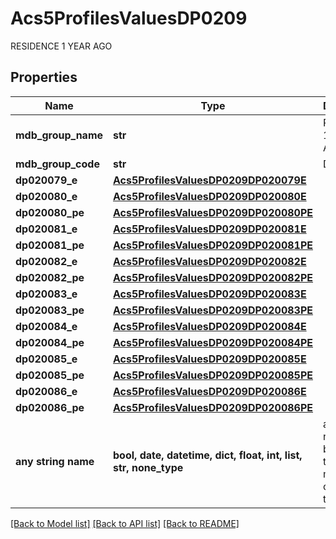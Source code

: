 # Acs5ProfilesValuesDP0209

RESIDENCE 1 YEAR AGO

## Properties
Name | Type | Description | Notes
------------ | ------------- | ------------- | -------------
**mdb_group_name** | **str** | RESIDENCE 1 YEAR AGO | 
**mdb_group_code** | **str** | DP0209 | 
**dp020079_e** | [**Acs5ProfilesValuesDP0209DP020079E**](Acs5ProfilesValuesDP0209DP020079E.md) |  | 
**dp020080_e** | [**Acs5ProfilesValuesDP0209DP020080E**](Acs5ProfilesValuesDP0209DP020080E.md) |  | 
**dp020080_pe** | [**Acs5ProfilesValuesDP0209DP020080PE**](Acs5ProfilesValuesDP0209DP020080PE.md) |  | 
**dp020081_e** | [**Acs5ProfilesValuesDP0209DP020081E**](Acs5ProfilesValuesDP0209DP020081E.md) |  | 
**dp020081_pe** | [**Acs5ProfilesValuesDP0209DP020081PE**](Acs5ProfilesValuesDP0209DP020081PE.md) |  | 
**dp020082_e** | [**Acs5ProfilesValuesDP0209DP020082E**](Acs5ProfilesValuesDP0209DP020082E.md) |  | 
**dp020082_pe** | [**Acs5ProfilesValuesDP0209DP020082PE**](Acs5ProfilesValuesDP0209DP020082PE.md) |  | 
**dp020083_e** | [**Acs5ProfilesValuesDP0209DP020083E**](Acs5ProfilesValuesDP0209DP020083E.md) |  | 
**dp020083_pe** | [**Acs5ProfilesValuesDP0209DP020083PE**](Acs5ProfilesValuesDP0209DP020083PE.md) |  | 
**dp020084_e** | [**Acs5ProfilesValuesDP0209DP020084E**](Acs5ProfilesValuesDP0209DP020084E.md) |  | 
**dp020084_pe** | [**Acs5ProfilesValuesDP0209DP020084PE**](Acs5ProfilesValuesDP0209DP020084PE.md) |  | 
**dp020085_e** | [**Acs5ProfilesValuesDP0209DP020085E**](Acs5ProfilesValuesDP0209DP020085E.md) |  | 
**dp020085_pe** | [**Acs5ProfilesValuesDP0209DP020085PE**](Acs5ProfilesValuesDP0209DP020085PE.md) |  | 
**dp020086_e** | [**Acs5ProfilesValuesDP0209DP020086E**](Acs5ProfilesValuesDP0209DP020086E.md) |  | 
**dp020086_pe** | [**Acs5ProfilesValuesDP0209DP020086PE**](Acs5ProfilesValuesDP0209DP020086PE.md) |  | 
**any string name** | **bool, date, datetime, dict, float, int, list, str, none_type** | any string name can be used but the value must be the correct type | [optional]

[[Back to Model list]](../README.md#documentation-for-models) [[Back to API list]](../README.md#documentation-for-api-endpoints) [[Back to README]](../README.md)


